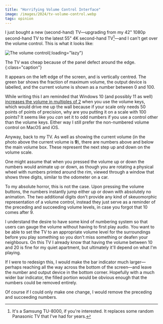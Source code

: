 ```yaml
---
title: "Horrifying Volume Control Interface"
image: /images/2024/tv-volume-control.webp
tags: opinion
---
```


I just bought a new (second-hand) TV—upgrading from my 42" 1080p second-hand TV to the latest 55" 4K second-hand TV[^new-tv]—and I can't get over the volume control. This is what it looks like:

[^new-tv]: It's a Samsung TU-8000, if you're interested. It replaces some random Panasonic TV that I've had for years.

![The volume control](/images/2024/tv-volume-control.webp){:loading="lazy"}

The TV was cheap because of the panel defect around the edge.
{:class="caption"}

It appears on the left edge of the screen, and is vertically centred. The green bar shows the fraction of maximum volume, the output device is labelled, and the current volume is shown as a number between 0 and 100.

While writing this I am reminded that Windows 10 (and possibly 11 as well) [increases the volume in multiples of 2](https://devblogs.microsoft.com/oldnewthing/20170321-00/?p=95795) when you use the volume keys, which would drive me up the wall because if your scale only needs 50 points of points of precision, why are you putting it on a scale with 100 points? It seems like you _can_ set it to odd numbers if you use a control other than the volume keys. Either way I still prefer the non-numbered volume control on MacOS and iOS.

Anyway, back to my TV. As well as showing the current volume (in the photo above the current volume is **9**), there are numbers above and below the main volume box. These represent the next step up and down on the volume scale.

One might assume that when you pressed the volume up or down the numbers would animate up or down, as though you are rotating a physical wheel with numbers printed around the rim, viewed through a window that shows three digits, similar to the odometer on a car.

To my absolute horror, this is not the case. Upon pressing the volume buttons, the numbers instantly jump either up or down with absolutely no animation. The two additional digits don't provide any kind of skeuomorphic representation of a volume control, instead they just serve as a reminder of the preceding and succeeding volume levels, in case you forgot that 10 comes after 9.

I understand the desire to have some kind of numbering system so that users can gauge the volume without having to first play audio. You want to be able to set the TV to an appropriate volume level for the surroundings before you play something so you don't miss something or deafen your neighbours. On this TV I already know that having the volume between 10 and 20 is fine for my quiet apartment, but ultimately it'll depend on what I'm playing.

If I were to redesign this, I would make the bar indicator much larger—perhaps reaching all the way across the bottom of the screen—and leave the number and output device in the bottom corner. Hopefully with a much wider bar indicator, the filled portion would be obvious enough that the numbers could be removed entirely.

Of course if I could only make one change, I would remove the preceding and succeeding numbers.
